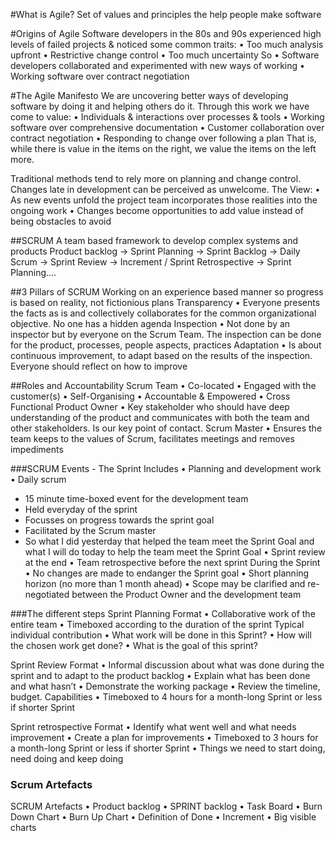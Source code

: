 #What is Agile?
Set of values and principles the help people make software

#Origins of Agile
Software developers in the 80s and 90s experienced high levels of failed projects & noticed some common traits:
•	Too much analysis upfront
•	Restrictive change control
•	Too much uncertainty
So
•	Software developers collaborated and experimented with new ways of working
•	Working software over contract negotiation

#The Agile Manifesto
We are uncovering better ways of developing software by doing it and helping others do it. Through this work we have come to value:
•	Individuals & interactions over processes & tools
•	Working software over comprehensive documentation
•	Customer collaboration over contract negotiation
•	Responding to change over following a plan
That is, while there is value in the items on the right, we value the items on the left more.

Traditional methods tend to rely more on planning and change control. Changes late in development can be perceived as unwelcome.
The View:
•	As new events unfold the project team incorporates those realities into the ongoing work
•	Changes become opportunities to add value instead of being obstacles to avoid

##SCRUM
A team based framework to develop complex systems and products
Product backlog -> Sprint Planning -> Sprint Backlog -> Daily Scrum -> Sprint Review -> Increment / Sprint Retrospective -> Sprint Planning....

##3 Pillars of SCRUM
Working on an experience based manner so progress is based on reality, not fictionious plans
Transparency
•	Everyone presents the facts as is and collectively collaborates for the common organizational objective. No one has a hidden agenda
Inspection
•	Not done by an inspector but by everyone on the Scrum Team. The inspection can be done for the product, processes, people aspects, practices
Adaptation
•	Is about continuous improvement, to adapt based on the results of the inspection. Everyone should reflect on how to improve

##Roles and Accountability
Scrum Team
•	Co-located
•	Engaged with the customer(s)
•	Self-Organising
•	Accountable & Empowered
•	Cross Functional
Product Owner
•	Key stakeholder who should have deep understanding of the product and communicates with both the team and other stakeholders. Is our key point of contact.
Scrum Master
•	Ensures the team keeps to the values of Scrum, facilitates meetings and removes impediments

###SCRUM Events - The Sprint
Includes
•	Planning and development work
•	Daily scrum
-	15 minute time-boxed event for the development team
-	Held everyday of the sprint
-	Focusses on progress towards the sprint goal
-	Facilitated by the Scrum master
-	So what I did yesterday that helped the team meet the Sprint Goal and what I will do today to help the team meet the Sprint Goal
•	Sprint review at the end
•	Team retrospective before the next sprint
During the Sprint
•	No changes are made to endanger the Sprint goal
•	Short planning horizon (no more than 1 month ahead)
•	Scope may be clarified and re-negotiated between the Product Owner and the development team

###The different steps
Sprint Planning
Format
•	Collaborative work of the entire team
•	Timeboxed according to the duration of the sprint
Typical individual contribution
•	What work will be done in this Sprint?
•	How will the chosen work get done?
•	What is the goal of this sprint?

Sprint Review
Format
•	Informal discussion about what was done during the sprint and to adapt to the product backlog
•	Explain what has been done and what hasn’t
•	Demonstrate the working package
•	Review the timeline, budget. Capabilities
•	Timeboxed to 4 hours for a month-long Sprint or less if shorter Sprint

Sprint retrospective
Format
•	Identify what went well and what needs improvement
•	Create a plan for improvements
•	Timeboxed to 3 hours for a month-long Sprint or less if shorter Sprint
•	Things we need to start doing, need doing and keep doing

### Scrum Artefacts
SCRUM Artefacts
•	Product backlog
•	SPRINT backlog
•	Task Board
•	Burn Down Chart
•	Burn Up Chart
•	Definition of Done
•	Increment
•	Big visible charts
